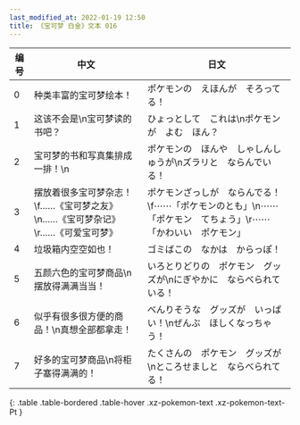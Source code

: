 ```yaml
---
last_modified_at: 2022-01-19 12:50
title: 《宝可梦 白金》文本 016
---
```

| 编号 | 中文 | 日文 |
| ---- | ---- | ---- |
| 0 | 种类丰富的宝可梦绘本！ | ポケモンの　えほんが　そろってる！ |
| 1 | 这该不会是\n宝可梦读的书吧？ | ひょっとして　これは\nポケモンが　よむ　ほん？ |
| 2 | 宝可梦的书和写真集排成一排！\n | ポケモンの　ほんや　しゃしんしゅうが\nズラリと　ならんでいる！ |
| 3 | 摆放着很多宝可梦杂志！\f……《宝可梦之友》\n……《宝可梦杂记》\r……《可爱宝可梦》 | ポケモンざっしが　ならんでる！\f⋯⋯「ポケモンのとも」\n⋯⋯「ポケモン　てちょう」\r⋯⋯「かわいい　ポケモン」 |
| 4 | 垃圾箱内空空如也！ | ゴミばこの　なかは　からっぽ！ |
| 5 | 五颜六色的宝可梦商品\n摆放得满满当当！ | いろとりどりの　ポケモン　グッズが\nにぎやかに　ならべられている！ |
| 6 | 似乎有很多很方便的商品！\n真想全部都拿走！ | べんりそうな　グッズが　いっぱい！\nぜんぶ　ほしくなっちゃう！ |
| 7 | 好多的宝可梦商品\n将柜子塞得满满的！ | たくさんの　ポケモン　グッズが\nところせましと　ならべられてる！ |
{: .table .table-bordered .table-hover .xz-pokemon-text .xz-pokemon-text-Pt }